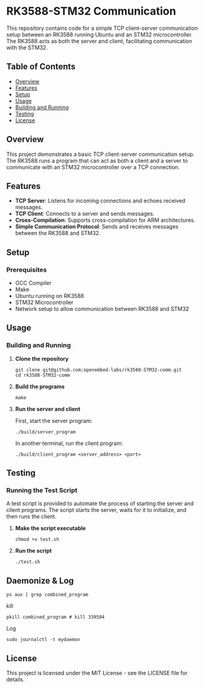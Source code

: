 # RK3588-STM32 Communication

This repository contains code for a simple TCP client-server communication setup between an RK3588 running Ubuntu and an STM32 microcontroller. The RK3588 acts as both the server and client, facilitating communication with the STM32.

## Table of Contents

- [Overview](#overview)
- [Features](#features)
- [Setup](#setup)
- [Usage](#usage)
- [Building and Running](#building-and-running)
- [Testing](#testing)
- [License](#license)

## Overview

This project demonstrates a basic TCP client-server communication setup. The RK3588 runs a program that can act as both a client and a server to communicate with an STM32 microcontroller over a TCP connection.

## Features

- **TCP Server**: Listens for incoming connections and echoes received messages.
- **TCP Client**: Connects to a server and sends messages.
- **Cross-Compilation**: Supports cross-compilation for ARM architectures.
- **Simple Communication Protocol**: Sends and receives messages between the RK3588 and STM32.

## Setup

### Prerequisites

- GCC Compiler
- Make
- Ubuntu running on RK3588
- STM32 Microcontroller
- Network setup to allow communication between RK3588 and STM32

## Usage

### Building and Running

1. **Clone the repository**

   ```
   git clone git@github.com:openembed-labs/rk3588-STM32-comm.git
   cd rk3588-STM32-comm
   ```

2. **Build the programs**

   ```
   make
   ```

3. **Run the server and client**

   First, start the server program:

   ```
   ./build/server_program
   ```

   In another terminal, run the client program:

   ```
   ./build/client_program <server_address> <port>
   ```

## Testing

### Running the Test Script

A test script is provided to automate the process of starting the server and client programs. The script starts the server, waits for it to initialize, and then runs the client.

1. **Make the script executable**

   ```
   chmod +x test.sh
   ```

2. **Run the script**

   ```
   ./test.sh
   ```

## Daemonize & Log
```shell
ps aux | grep combined_program
```

kill
```shell
pkill combined_program # kill 339504
```

Log
```shell
sudo journalctl -t mydaemon
```

## License

This project is licensed under the MIT License - see the LICENSE file for details.

